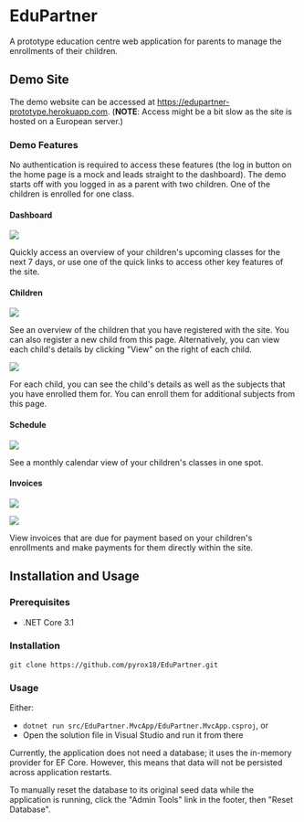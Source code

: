 # EduPartner

A prototype education centre web application for parents to manage the enrollments of their children.

## Demo Site

The demo website can be accessed at https://edupartner-prototype.herokuapp.com. (**NOTE**: Access might be a bit slow as the site is hosted on a European server.)

### Demo Features

No authentication is required to access these features (the log in button on the home page is a mock and leads straight to the dashboard). The demo starts off with you logged in as a parent with two children. One of the children is enrolled for one class.

#### Dashboard

![](https://imgur.com/Tdnc5St)

Quickly access an overview of your children's upcoming classes for the next 7 days, or use one of the quick links to access other key features of the site.

#### Children

![](https://imgur.com/JedHFOW)

See an overview of the children that you have registered with the site. You can also register a new child from this page. Alternatively, you can view each child's details by clicking "View" on the right of each child.

![](https://imgur.com/bpwAvEM)

For each child, you can see the child's details as well as the subjects that you have enrolled them for. You can enroll them for additional subjects from this page.

#### Schedule

![](https://imgur.com/vY3sxN2)

See a monthly calendar view of your children's classes in one spot.

#### Invoices

![](https://imgur.com/egAbyI4)

![](https://imgur.com/HIJcVot)

View invoices that are due for payment based on your children's enrollments and make payments for them directly within the site.

## Installation and Usage

### Prerequisites

- .NET Core 3.1

### Installation

`git clone https://github.com/pyrox18/EduPartner.git`

### Usage

Either:

- `dotnet run src/EduPartner.MvcApp/EduPartner.MvcApp.csproj`, or
- Open the solution file in Visual Studio and run it from there

Currently, the application does not need a database; it uses the in-memory provider for EF Core. However, this means that data will not be persisted across application restarts.

To manually reset the database to its original seed data while the application is running, click the "Admin Tools" link in the footer, then "Reset Database".
